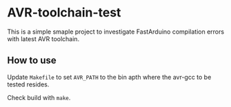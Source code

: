 AVR-toolchain-test
==================

This is a simple smaple project to investigate FastArduino compilation errors with latest AVR toolchain.

How to use
----------

Update `Makefile` to set `AVR_PATH` to the bin apth where the avr-gcc to be tested resides.

Check build with `make`.

